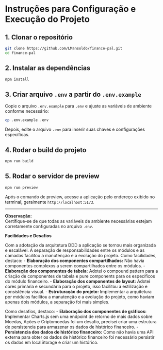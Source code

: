 # Instruções para Configuração e Execução do Projeto

## 1. Clonar o repositório
```bash
git clone https://github.com/LMansoldo/finance-pal.git
cd finance-pal
```

## 2. Instalar as dependências
```bash
npm install
```

## 3. Criar arquivo `.env` a partir do `.env.example`
Copie o arquivo `.env.example` para `.env` e ajuste as variáveis de ambiente conforme necessário:
```bash
cp .env.example .env
```
Depois, edite o arquivo `.env` para inserir suas chaves e configurações específicas.

## 4. Rodar o build do projeto
```bash
npm run build
```

## 5. Rodar o servidor de preview
```bash
npm run preview
```

Após o comando de preview, acesse a aplicação pelo endereço exibido no terminal, geralmente `http://localhost:5173`.

---

**Observação:**  
Certifique-se de que todas as variáveis de ambiente necessárias estejam corretamente configuradas no arquivo `.env`.


**Facilidades e Desafios**

Com a adotação da arquitetura DDD a aplicação se tornou mais organizada e escalável. A separação de responsabilidades entre os módulos e as camadas facilitou a manutenção e a evolução do projeto. Como facilidades, destaco:
    - **Elaboração dos componentes compartilhados:** Não havia componentes complexos a serem compartilhados entre os módulos.
    - **Elaboração dos componentes de tabela:** Adotei o compound pattern para a criação de componentes de tabela e pure components para os específicos do módulo financeiro.
    - **Elaboração dos componentes de layout:** Adotei cores primária e secundária para o projeto, isso facilitou a estilização e consistência visual.
    - **Estruturação do projeto:** Implementar a arquitetura por módulos facilitou a manutenção e a evolução do projeto, como haviam apenas dois módulos, a separação foi mais simples.

Como desafios, destaco:
    - **Elaboração dos componentes de gráficos:** Implementar Charts.js sem uma endpoint de retorno de mais dados sobre Moedas, Ações e Criptomoedas foi um desafio, precisei criar uma estrutura de persistencia para armazenar os dados de histórico financeiro.
    - **Persistencia dos dados de histórico financeiro:** Como não havia uma API externa para obter os dados de histórico financeiro foi necessário persistir os dados em localStorage e criar um histórico.